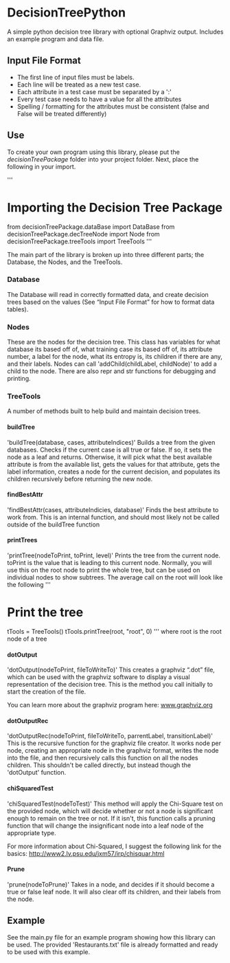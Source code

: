 # DecisionTreePython
A simple python decision tree library with optional Graphviz output. Includes an example program and data file. 

## Input File Format
* The first line of input files must be labels. 
* Each line will be treated as a new test case.
* Each attribute in a test case must be separated by a ':'
* Every test case needs to have a value for all the attributes
* Spelling / formatting for the attributes must be consistent (false and False will be treated differently)

## Use
To create your own program using this library, please put the *decisionTreePackage* folder into your project folder. Next, place the following in your import.

'''
# Importing the Decision Tree Package
from decisionTreePackage.dataBase import DataBase
from decisionTreePackage.decTreeNode import Node
from decisionTreePackage.treeTools import TreeTools
'''

The main part of the library is broken up into three different parts; the Database, the Nodes, and the TreeTools. 

### Database
The Database will read in correctly formatted data, and create decision trees based on the values (See “Input File Format” for how to format data tables). 

### Nodes
These are the nodes for the decision tree. This class has variables for what database its based off of, what training case its based off of, its attribute number, a label for the node, what its entropy is, its children if there are any, and their labels. Nodes can call 'addChild(childLabel, childNode)' to add a child to the node. There are also repr and str functions for debugging and printing.

### TreeTools
A number of methods built to help build and maintain decision trees. 

#### buildTree
'buildTree(database, cases, attributeIndices)'
Builds a tree from the given databases. Checks if the current case is all true or false. If so, it sets the node as a leaf and returns. Otherwise, it will pick what the best available attribute is from the available list, gets the values for that attribute, gets the label information, creates a node for the current decision, and populates its children recursively before returning the new node. 

#### findBestAttr
'findBestAttr(cases, attributeIndicies, database)'
Finds the best attribute to work from. This is an internal function, and should most likely not be called outside of the buildTree function

#### printTrees
'printTree(nodeToPrint, toPrint, level)'
Prints the tree from the current node. toPrint is the value that is leading to this current node. Normally, you will use this on the root node to print the whole tree, but can be used on individual nodes to show subtrees. The average call on the root will look like the following
'''
# Print the tree
tTools = TreeTools()
tTools.printTree(root, "root", 0)
'''
where root is the root node of a tree

#### dotOutput
'dotOutput(nodeToPrint, fileToWriteTo)'
This creates a graphviz “.dot” file, which can be used with the graphviz software to display a visual representation of the decision tree. This is the method you call initially to start the creation of the file. 

You can learn more about the graphviz program here:
www.graphviz.org

#### dotOutputRec
'dotOutputRec(nodeToPrint, fileToWriteTo, parrentLabel, transitionLabel)'
This is the recursive function for the graphviz file creator. It works node per node, creating an appropriate node in the graphviz format, writes the node into the file, and then recursively calls this function on all the nodes children. This shouldn't be called directly, but instead though the 'dotOutput' function. 

#### chiSquaredTest
'chiSquaredTest(nodeToTest)'
This method will apply the Chi-Square test on the provided node, which will decide whether or not a node is significant enough to remain on the tree or not. If it isn't, this function calls a pruning function that will change the insignificant node into a leaf node of the appropriate type. 

For more information about Chi-Squared, I suggest the following link for the basics:
http://www2.lv.psu.edu/jxm57/irp/chisquar.html

#### Prune
'prune(nodeToPrune)'
Takes in a node, and decides if it should become a true or false leaf node. It will also clear off its children, and their labels from the node. 

## Example
See the main.py file for an example program showing how this library can be used. The provided 'Restaurants.txt' file is already formatted and ready to be used with this example. 